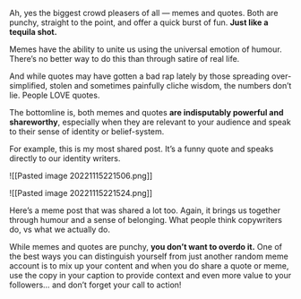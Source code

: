 Ah, yes the biggest crowd pleasers of all — memes and quotes. Both are punchy, straight to the point, and offer a quick burst of fun. **Just like a tequila shot.**

Memes have the ability to unite us using the universal emotion of humour. There’s no better way to do this than through satire of real life.

And while quotes may have gotten a bad rap lately by those spreading over-simplified, stolen and sometimes painfully cliche wisdom, the numbers don’t lie. People LOVE quotes.

The bottomline is, both memes and quotes **are indisputably powerful and shareworthy**, especially when they are relevant to your audience and speak to their sense of identity or belief-system.

For example, this is my most shared post. It’s a funny quote and speaks directly to our identity writers.

![[Pasted image 20221115221506.png]]

![[Pasted image 20221115221524.png]]

Here’s a meme post that was shared a lot too. Again, it brings us together through humour and a sense of belonging. What people think copywriters do, vs what we actually do.

While memes and quotes are punchy, **you don’t want to overdo it.** One of the best ways you can distinguish yourself from just another random meme account is to mix up your content and when you do share a quote or meme, use the copy in your caption to provide context and even more value to your followers… and don’t forget your call to action!